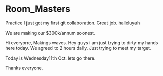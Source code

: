 # Room_Masters
Practice
I just got my first git collaboration. Great job.
halleluyah

We are making our $300k/annum soonest.

Hi everyone, Makings waves. Hey guys i am just trying to dirty my hands here today. We agreed to 2 hours daily. Just trying to meet my target.

Today is Wednesday11th Oct. lets go there.

Thanks everyone.
